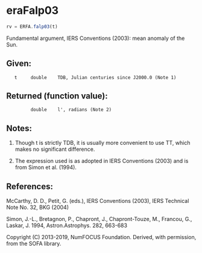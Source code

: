 # eraFalp03

```js
rv = ERFA.falp03(t)
```

Fundamental argument, IERS Conventions (2003):
mean anomaly of the Sun.

## Given:
```
   t     double    TDB, Julian centuries since J2000.0 (Note 1)
```

## Returned (function value):
```
         double    l', radians (Note 2)
```

## Notes:

1) Though t is strictly TDB, it is usually more convenient to use
   TT, which makes no significant difference.

2) The expression used is as adopted in IERS Conventions (2003) and
   is from Simon et al. (1994).

## References:

   McCarthy, D. D., Petit, G. (eds.), IERS Conventions (2003),
   IERS Technical Note No. 32, BKG (2004)

   Simon, J.-L., Bretagnon, P., Chapront, J., Chapront-Touze, M.,
   Francou, G., Laskar, J. 1994, Astron.Astrophys. 282, 663-683

Copyright (C) 2013-2019, NumFOCUS Foundation.
Derived, with permission, from the SOFA library.
